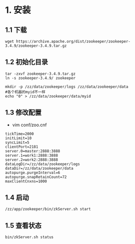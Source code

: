 # 1. 安装
## 1.1 下载
```
wget https://archive.apache.org/dist/zookeeper/zookeeper-3.4.9/zookeeper-3.4.9.tar.gz
```

## 1.2 初始化目录
```
tar -zxvf zookeeper-3.4.9.tar.gz
ln -s zookeeper-3.4.9/ zookeeper

mkdir -p /zz/data/zookeeper/logs /zz/data/zookeeper/data
#各个机器的myid不一样
echo "0" > /zz/data/zookeeper/data/myid
```

## 1.3 修改配置
- vim conf/zoo.cnf
```
tickTime=2000
initLimit=10
syncLimit=5
clientPort=2181
server.0=master:2888:3888
server.1=work1:2888:3888
server.2=work2:2888:3888
dataLogDir=/zz/data/zookeeper/logs
dataDir=/zz/data/zookeeper/data
autopurge.purgeInterval=6
autopurge.snapRetainCount=72
maxClientCnxns=1000
```

## 1.4 启动
```/zz/app/zookeeper/bin/zkServer.sh start```

## 1.5 查看状态
```
bin/zkServer.sh status
```
